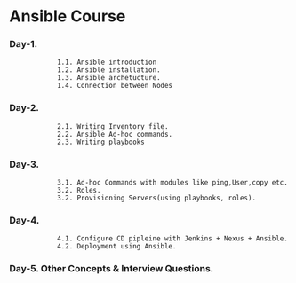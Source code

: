 # Ansible Course

### Day-1. 
                1.1. Ansible introduction
                1.2. Ansible installation.
                1.3. Ansible archetucture.
                1.4. Connection between Nodes
                
### Day-2. 

                2.1. Writing Inventory file.
                2.2. Ansible Ad-hoc commands.
                2.3. Writing playbooks
                
### Day-3. 

                3.1. Ad-hoc Commands with modules like ping,User,copy etc.
                3.2. Roles.
                3.2. Provisioning Servers(using playbooks, roles).
                
### Day-4. 

                4.1. Configure CD pipleine with Jenkins + Nexus + Ansible.
                4.2. Deployment using Ansible.
                
### Day-5. Other Concepts & Interview Questions.
